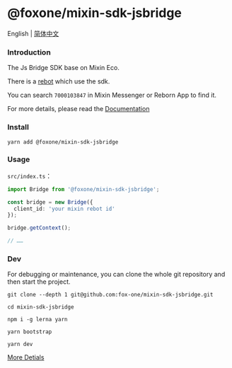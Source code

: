 # @foxone/mixin-sdk-jsbridge

English | [简体中文](./README.zh-CN.md)

### Introduction
The Js Bridge SDK base on Mixin Eco.

There is a [rebot](https://fox-one.github.io/mixin-sdk-jsbridge-rebot/#/) which use the sdk.

You can search `7000103847` in Mixin Messenger or Reborn App to find it.

For more details, please read the [Documentation](https://fox-one.github.io/mixin-sdk-jsbridge/#/)

### Install

```shell
yarn add @foxone/mixin-sdk-jsbridge
```

### Usage
`src/index.ts`：
```typescript
import Bridge from '@foxone/mixin-sdk-jsbridge';

const bridge = new Bridge({
  client_id: 'your mixin rebot id'
});

bridge.getContext();

// ……
```

### Dev
For debugging or maintenance, you can clone the whole git repository and then start the project.

```shell
git clone --depth 1 git@github.com:fox-one/mixin-sdk-jsbridge.git

cd mixin-sdk-jsbridge

npm i -g lerna yarn

yarn bootstrap

yarn dev
```

[More Detials](./DEV.md)